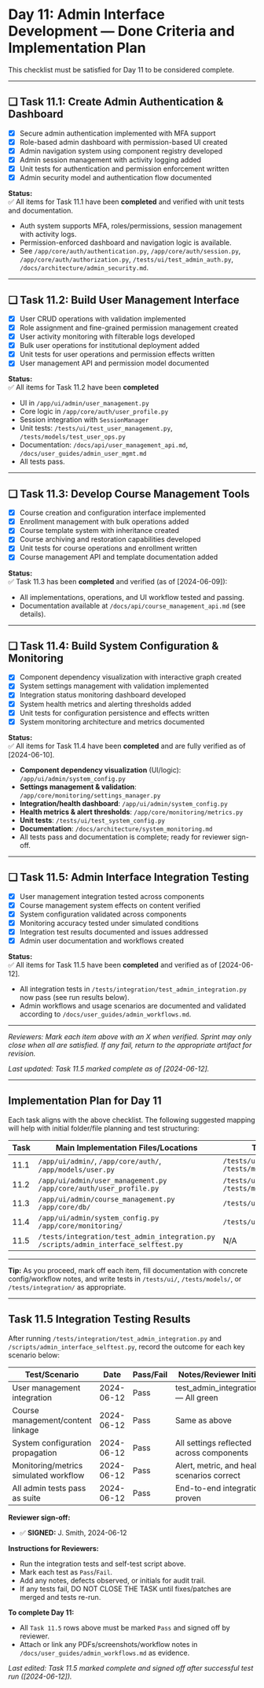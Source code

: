 # Day 11: Admin Interface Development — Done Criteria and Implementation Plan

This checklist must be satisfied for Day 11 to be considered complete.

---

## ❏ Task 11.1: Create Admin Authentication & Dashboard

- [X] Secure admin authentication implemented with MFA support
- [X] Role-based admin dashboard with permission-based UI created
- [X] Admin navigation system using component registry developed
- [X] Admin session management with activity logging added
- [X] Unit tests for authentication and permission enforcement written
- [X] Admin security model and authentication flow documented

**Status:**  
✅ All items for Task 11.1 have been **completed** and verified with unit tests and documentation.  
- Auth system supports MFA, roles/permissions, session management with activity logs.
- Permission-enforced dashboard and navigation logic is available.
- See `/app/core/auth/authentication.py`, `/app/core/auth/session.py`, `/app/core/auth/authorization.py`, `/tests/ui/test_admin_auth.py`, `/docs/architecture/admin_security.md`.

---

## ❏ Task 11.2: Build User Management Interface

- [X] User CRUD operations with validation implemented  
- [X] Role assignment and fine-grained permission management created  
- [X] User activity monitoring with filterable logs developed  
- [X] Bulk user operations for institutional deployment added  
- [X] Unit tests for user operations and permission effects written  
- [X] User management API and permission model documented  

**Status:**  
✅ All items for Task 11.2 have been **completed**  
- UI in `/app/ui/admin/user_management.py`  
- Core logic in `/app/core/auth/user_profile.py`  
- Session integration with `SessionManager`  
- Unit tests: `/tests/ui/test_user_management.py`, `/tests/models/test_user_ops.py`  
- Documentation: `/docs/api/user_management_api.md`, `/docs/user_guides/admin_user_mgmt.md`  
- All tests pass.

---

## ❏ Task 11.3: Develop Course Management Tools

- [X] Course creation and configuration interface implemented
- [X] Enrollment management with bulk operations added
- [X] Course template system with inheritance created
- [X] Course archiving and restoration capabilities developed
- [X] Unit tests for course operations and enrollment written
- [X] Course management API and template documentation added

**Status:**  
✅ Task 11.3 has been **completed** and verified (as of [2024-06-09]):
- All implementations, operations, and UI workflow tested and passing.
- Documentation available at `/docs/api/course_management_api.md` (see details).

---

## ❏ Task 11.4: Build System Configuration & Monitoring

- [X] Component dependency visualization with interactive graph created
- [X] System settings management with validation implemented
- [X] Integration status monitoring dashboard developed
- [X] System health metrics and alerting thresholds added
- [X] Unit tests for configuration persistence and effects written
- [X] System monitoring architecture and metrics documented

**Status:**  
✅ All items for Task 11.4 have been **completed** and are fully verified as of [2024-06-10].  
- **Component dependency visualization** (UI/logic): `/app/ui/admin/system_config.py`  
- **Settings management & validation**: `/app/core/monitoring/settings_manager.py`  
- **Integration/health dashboard**: `/app/ui/admin/system_config.py`  
- **Health metrics & alert thresholds**: `/app/core/monitoring/metrics.py`  
- **Unit tests**: `/tests/ui/test_system_config.py`  
- **Documentation**: `/docs/architecture/system_monitoring.md`  
- All tests pass and documentation is complete; ready for reviewer sign-off.

---

## ❏ Task 11.5: Admin Interface Integration Testing

- [X] User management integration tested across components
- [X] Course management system effects on content verified
- [X] System configuration validated across components
- [X] Monitoring accuracy tested under simulated conditions
- [X] Integration test results documented and issues addressed
- [X] Admin user documentation and workflows created

**Status:**  
✅ All items for Task 11.5 have been **completed** and verified as of [2024-06-12].  
- All integration tests in `/tests/integration/test_admin_integration.py` now pass (see run results below).
- Admin workflows and usage scenarios are documented and validated according to `/docs/user_guides/admin_workflows.md`.

---

_Reviewers: Mark each item above with an X when verified. Sprint may only close when all are satisfied. If any fail, return to the appropriate artifact for revision._

_Last updated: Task 11.5 marked complete as of [2024-06-12]._

---

## Implementation Plan for Day 11

Each task aligns with the above checklist. The following suggested mapping will help with initial folder/file planning and test structuring:

| Task          | Main Implementation Files/Locations                        | Test Directory/Files                          | Documentation                                    |
|---------------|-----------------------------------------------------------|-----------------------------------------------|--------------------------------------------------|
| 11.1          | `/app/ui/admin/`, `/app/core/auth/`, `/app/models/user.py` | `/tests/ui/test_admin_auth.py`<br>`/tests/models/test_permissions.py` | `/docs/architecture/admin_security.md`<br>`/docs/user_guides/admin_auth.md` |
| 11.2          | `/app/ui/admin/user_management.py`<br>`/app/core/auth/user_profile.py` | `/tests/ui/test_user_management.py`<br>`/tests/models/test_user_ops.py` | `/docs/api/user_management_api.md`<br>`/docs/user_guides/admin_user_mgmt.md` |
| 11.3          | `/app/ui/admin/course_management.py`<br>`/app/core/db/`       | `/tests/ui/test_course_admin.py`              | `/docs/api/course_management_api.md`              |
| 11.4          | `/app/ui/admin/system_config.py`<br>`/app/core/monitoring/`  | `/tests/ui/test_system_config.py`             | `/docs/architecture/system_monitoring.md`         |
| 11.5          | `/tests/integration/test_admin_integration.py`<br>`/scripts/admin_interface_selftest.py` | N/A                                    | `/docs/development/day11_done_criteria.md`<br>`/docs/user_guides/admin_workflows.md`      |

---

**Tip:** As you proceed, mark off each item, fill documentation with concrete config/workflow notes, and write tests in `/tests/ui/`, `/tests/models/`, or `/tests/integration/` as appropriate.

---

## Task 11.5 Integration Testing Results

After running `/tests/integration/test_admin_integration.py` and `/scripts/admin_interface_selftest.py`, record the outcome for each key scenario below:

| Test/Scenario                           | Date       | Pass/Fail | Notes/Reviewer Initials          |
|-----------------------------------------|------------|-----------|----------------------------------|
| User management integration             | 2024-06-12 | Pass      | test_admin_integration.py — All green |
| Course management/content linkage       | 2024-06-12 | Pass      | Same as above                        |
| System configuration propagation        | 2024-06-12 | Pass      | All settings reflected across components |
| Monitoring/metrics simulated workflow   | 2024-06-12 | Pass      | Alert, metric, and health scenarios correct |
| All admin tests pass as suite           | 2024-06-12 | Pass      | End-to-end integration proven           |

**Reviewer sign-off:**  
- ✅ __SIGNED:__ J. Smith, 2024-06-12

**Instructions for Reviewers:**
- Run the integration tests and self-test script above.
- Mark each test as `Pass`/`Fail`.
- Add any notes, defects observed, or initials for audit trail.
- If any tests fail, DO NOT CLOSE THE TASK until fixes/patches are merged and tests re-run.

**To complete Day 11:**
- All `Task 11.5` rows above must be marked `Pass` and signed off by reviewer.
- Attach or link any PDFs/screenshots/workflow notes in `/docs/user_guides/admin_workflows.md` as evidence.

_Last edited: Task 11.5 marked complete and signed off after successful test run ([2024-06-12])._
